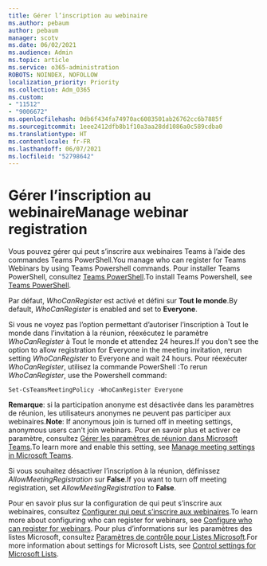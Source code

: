 ```yaml
---
title: Gérer l’inscription au webinaire
ms.author: pebaum
author: pebaum
manager: scotv
ms.date: 06/02/2021
ms.audience: Admin
ms.topic: article
ms.service: o365-administration
ROBOTS: NOINDEX, NOFOLLOW
localization_priority: Priority
ms.collection: Adm_O365
ms.custom:
- "11512"
- "9006672"
ms.openlocfilehash: 0db6f434fa74970ac6083501ab26762cc6b7885f
ms.sourcegitcommit: 1eee2412dfb8b1f10a3aa28dd1086a0c589cdba0
ms.translationtype: HT
ms.contentlocale: fr-FR
ms.lasthandoff: 06/07/2021
ms.locfileid: "52798642"
---
```

# <a name="manage-webinar-registration"></a><span data-ttu-id="28db6-102">Gérer l’inscription au webinaire</span><span class="sxs-lookup"><span data-stu-id="28db6-102">Manage webinar registration</span></span>

<span data-ttu-id="28db6-103">Vous pouvez gérer qui peut s’inscrire aux webinaires Teams à l’aide des commandes Teams PowerShell.</span><span class="sxs-lookup"><span data-stu-id="28db6-103">You manage who can register for Teams Webinars by using Teams Powershell commands.</span></span> <span data-ttu-id="28db6-104">Pour installer Teams PowerShell, consultez [Teams PowerShell](/microsoftteams/teams-powershell-install).</span><span class="sxs-lookup"><span data-stu-id="28db6-104">To install Teams Powershell, see [Teams PowerShell](/microsoftteams/teams-powershell-install).</span></span> 

<span data-ttu-id="28db6-105">Par défaut, *WhoCanRegister* est activé et défini sur **Tout le monde**.</span><span class="sxs-lookup"><span data-stu-id="28db6-105">By default, *WhoCanRegister* is enabled and set to **Everyone**.</span></span> 

<span data-ttu-id="28db6-106">Si vous ne voyez pas l’option permettant d’autoriser l’inscription à Tout le monde dans l’invitation à la réunion, réexécutez le paramètre *WhoCanRegister* à Tout le monde et attendez 24 heures.</span><span class="sxs-lookup"><span data-stu-id="28db6-106">If you don't see the option to allow registration for Everyone in the meeting invitation, rerun setting *WhoCanRegister* to Everyone and wait 24 hours.</span></span> <span data-ttu-id="28db6-107">Pour réexécuter *WhoCanRegister*, utilisez la commande PowerShell :</span><span class="sxs-lookup"><span data-stu-id="28db6-107">To rerun *WhoCanRegister*, use the Powershell command:</span></span>

`Set-CsTeamsMeetingPolicy -WhoCanRegister Everyone`

<span data-ttu-id="28db6-108">**Remarque**: si la participation anonyme est désactivée dans les paramètres de réunion, les utilisateurs anonymes ne peuvent pas participer aux webinaires.</span><span class="sxs-lookup"><span data-stu-id="28db6-108">**Note**: If anonymous join is turned off in meeting settings, anonymous users can't join webinars.</span></span> <span data-ttu-id="28db6-109">Pour en savoir plus et activer ce paramètre, consultez [Gérer les paramètres de réunion dans Microsoft Teams](/microsoftteams/meeting-settings-in-teams).</span><span class="sxs-lookup"><span data-stu-id="28db6-109">To learn more and enable this setting, see [Manage meeting settings in Microsoft Teams](/microsoftteams/meeting-settings-in-teams).</span></span>

<span data-ttu-id="28db6-110">Si vous souhaitez désactiver l’inscription à la réunion, définissez *AllowMeetingRegistration* sur **False**.</span><span class="sxs-lookup"><span data-stu-id="28db6-110">If you want to turn off meeting registration, set *AllowMeetingRegistration* to **False**.</span></span>

<span data-ttu-id="28db6-111">Pour en savoir plus sur la configuration de qui peut s’inscrire aux webinaires, consultez [Configurer qui peut s’inscrire aux webinaires](/microsoftteams/set-up-webinars?source=docs#configure-who-can-register-for-webinars).</span><span class="sxs-lookup"><span data-stu-id="28db6-111">To learn more about configuring who can register for webinars, see [Configure who can register for webinars](/microsoftteams/set-up-webinars?source=docs#configure-who-can-register-for-webinars).</span></span> <span data-ttu-id="28db6-112">Pour plus d’informations sur les paramètres des listes Microsoft, consultez [Paramètres de contrôle pour Listes Microsoft](/sharepoint/control-lists).</span><span class="sxs-lookup"><span data-stu-id="28db6-112">For more information about settings for Microsoft Lists, see [Control settings for Microsoft Lists](/sharepoint/control-lists).</span></span>
